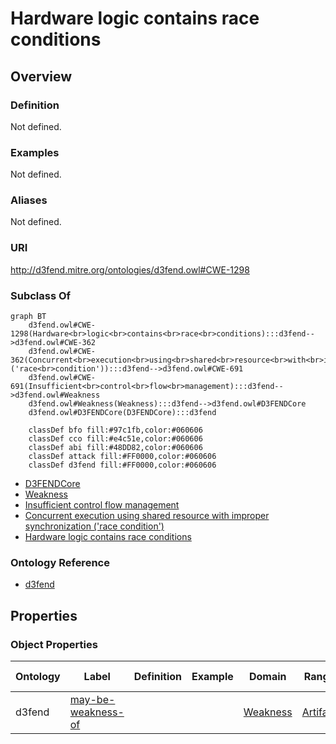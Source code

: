 # Hardware logic contains race conditions

## Overview

### Definition
Not defined.

### Examples
Not defined.

### Aliases
Not defined.

### URI
http://d3fend.mitre.org/ontologies/d3fend.owl#CWE-1298

### Subclass Of
```mermaid
graph BT
    d3fend.owl#CWE-1298(Hardware<br>logic<br>contains<br>race<br>conditions):::d3fend-->d3fend.owl#CWE-362
    d3fend.owl#CWE-362(Concurrent<br>execution<br>using<br>shared<br>resource<br>with<br>improper<br>synchronization<br>('race<br>condition')):::d3fend-->d3fend.owl#CWE-691
    d3fend.owl#CWE-691(Insufficient<br>control<br>flow<br>management):::d3fend-->d3fend.owl#Weakness
    d3fend.owl#Weakness(Weakness):::d3fend-->d3fend.owl#D3FENDCore
    d3fend.owl#D3FENDCore(D3FENDCore):::d3fend
    
    classDef bfo fill:#97c1fb,color:#060606
    classDef cco fill:#e4c51e,color:#060606
    classDef abi fill:#48DD82,color:#060606
    classDef attack fill:#FF0000,color:#060606
    classDef d3fend fill:#FF0000,color:#060606
```

- [D3FENDCore](/docs/ontology/reference/model/D3FENDCore/D3FENDCore.md)
- [Weakness](/docs/ontology/reference/model/D3FENDCore/Weakness/Weakness.md)
- [Insufficient control flow management](/docs/ontology/reference/model/D3FENDCore/Weakness/Insufficient%20control%20flow%20management/Insufficient%20control%20flow%20management.md)
- [Concurrent execution using shared resource with improper synchronization ('race condition')](/docs/ontology/reference/model/D3FENDCore/Weakness/Insufficient%20control%20flow%20management/Concurrent%20execution%20using%20shared%20resource%20with%20improper%20synchronization%20%28%27race%20condition%27%29/Concurrent%20execution%20using%20shared%20resource%20with%20improper%20synchronization%20%28%27race%20condition%27%29.md)
- [Hardware logic contains race conditions](/docs/ontology/reference/model/D3FENDCore/Weakness/Insufficient%20control%20flow%20management/Concurrent%20execution%20using%20shared%20resource%20with%20improper%20synchronization%20%28%27race%20condition%27%29/Hardware%20logic%20contains%20race%20conditions/Hardware%20logic%20contains%20race%20conditions.md)


### Ontology Reference
- [d3fend](http://d3fend.mitre.org/ontologies/d3fend.owl#)

## Properties
### Object Properties
| Ontology | Label | Definition | Example | Domain | Range | Inverse Of |
|----------|-------|------------|---------|--------|-------|------------|
| d3fend | [may-be-weakness-of](http://d3fend.mitre.org/ontologies/d3fend.owl#may-be-weakness-of) |  |  | [Weakness](/docs/ontology/reference/model/D3FENDCore/Weakness/Weakness.md) | [Artifact](/docs/ontology/reference/model/D3FENDCore/Artifact/Artifact.md) | [may-have-weakness](http://d3fend.mitre.org/ontologies/d3fend.owl#may-have-weakness) |

